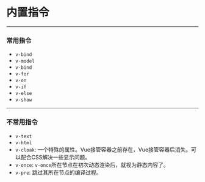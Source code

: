 # 内置指令

---
### 常用指令
* `v-bind`
* `v-model`
* `v-bind`
* `v-for`
* `v-on`
* `v-if`
* `v-else`
* `v-show`

---

### 不常用指令
* `v-text`
* `v-html`
* `v-cloak`: 一个特殊的属性。Vue接管容器之前存在，Vue接管容器后消失。可以配合CSS解决一些显示问题。
* `v-once`: `v-once`所在节点在初次动态渲染后，就视为静态内容了。
* `v-pre`: 跳过其所在节点的编译过程。
